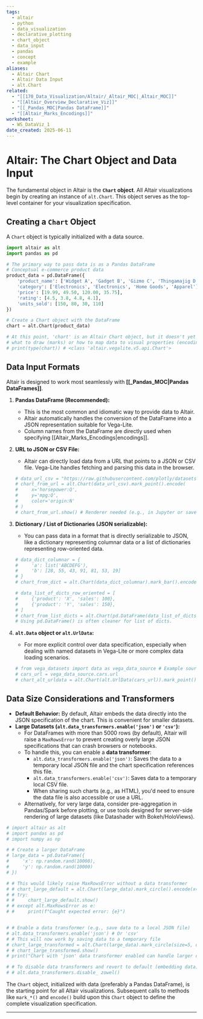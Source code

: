 ```yaml
---
tags:
  - altair
  - python
  - data_visualization
  - declarative_plotting
  - chart_object
  - data_input
  - pandas
  - concept
  - example
aliases:
  - Altair Chart
  - Altair Data Input
  - alt.Chart
related:
  - "[[170_Data_Visualization/Altair/_Altair_MOC|_Altair_MOC]]"
  - "[[Altair_Overview_Declarative_Viz]]"
  - "[[_Pandas_MOC|Pandas DataFrame]]"
  - "[[Altair_Marks_Encodings]]"
worksheet:
  - WS_DataViz_1
date_created: 2025-06-11
---
```

# Altair: The Chart Object and Data Input

The fundamental object in Altair is the **`Chart` object**. All Altair visualizations begin by creating an instance of `alt.Chart`. This object serves as the top-level container for your visualization specification.

## Creating a `Chart` Object
A `Chart` object is typically initialized with a data source.

```python
import altair as alt
import pandas as pd

# The primary way to pass data is as a Pandas DataFrame
# Conceptual e-commerce product data
product_data = pd.DataFrame({
    'product_name': ['Widget A', 'Gadget B', 'Gizmo C', 'Thingamajig D'],
    'category': ['Electronics', 'Electronics', 'Home Goods', 'Apparel'],
    'price': [19.99, 49.50, 120.00, 35.75],
    'rating': [4.5, 3.8, 4.8, 4.1],
    'units_sold': [150, 80, 30, 110]
})

# Create a Chart object with the DataFrame
chart = alt.Chart(product_data)

# At this point, 'chart' is an Altair Chart object, but it doesn't yet know
# what to draw (marks) or how to map data to visual properties (encodings).
# print(type(chart)) # <class 'altair.vegalite.v5.api.Chart'>
```

## Data Input Formats
Altair is designed to work most seamlessly with **[[_Pandas_MOC|Pandas DataFrames]]**.

1.  **Pandas DataFrame (Recommended):**
    -   This is the most common and idiomatic way to provide data to Altair.
    -   Altair automatically handles the conversion of the DataFrame into a JSON representation suitable for Vega-Lite.
    -   Column names from the DataFrame are directly used when specifying [[Altair_Marks_Encodings|encodings]].

2.  **URL to JSON or CSV File:**
    -   Altair can directly load data from a URL that points to a JSON or CSV file. Vega-Lite handles fetching and parsing this data in the browser.
    ```python
    # data_url_csv = "https://raw.githubusercontent.com/plotly/datasets/master/auto-mpg.csv"
    # chart_from_url = alt.Chart(data_url_csv).mark_point().encode(
    #     x='horsepower:Q',
    #     y='mpg:Q',
    #     color='origin:N'
    # )
    # chart_from_url.show() # Renderer needed (e.g., in Jupyter or save to HTML)
    ```

3.  **Dictionary / List of Dictionaries (JSON serializable):**
    -   You can pass data in a format that is directly serializable to JSON, like a dictionary representing columnar data or a list of dictionaries representing row-oriented data.
    ```python
    # data_dict_columnar = {
    #     'a': list('ABCDEFG'),
    #     'b': [28, 55, 43, 91, 81, 53, 19]
    # }
    # chart_from_dict = alt.Chart(data_dict_columnar).mark_bar().encode(x='a:N', y='b:Q')

    # data_list_of_dicts_row_oriented = [
    #     {'product': 'X', 'sales': 100},
    #     {'product': 'Y', 'sales': 150},
    # ]
    # chart_from_list_dicts = alt.Chart(pd.DataFrame(data_list_of_dicts_row_oriented)).mark_bar().encode(x='product:N', y='sales:Q')
    # Using pd.DataFrame() is often cleaner for list of dicts.
    ```

4.  **`alt.Data` object or `alt.UrlData`:**
    -   For more explicit control over data specification, especially when dealing with named datasets in Vega-Lite or more complex data loading scenarios.
    ```python
    # from vega_datasets import data as vega_data_source # Example source of URLs
    # cars_url = vega_data_source.cars.url
    # chart_alt_urldata = alt.Chart(alt.UrlData(cars_url)).mark_point().encode(x='Horsepower:Q', y='Miles_per_Gallon:Q')
    ```

## Data Size Considerations and Transformers
-   **Default Behavior:** By default, Altair embeds the data directly into the JSON specification of the chart. This is convenient for smaller datasets.
-   **Large Datasets (`alt.data_transformers.enable('json')` or `'csv'`):**
    -   For DataFrames with more than 5000 rows (by default), Altair will raise a `MaxRowsError` to prevent creating overly large JSON specifications that can crash browsers or notebooks.
    -   To handle this, you can enable a **data transformer**:
        -   `alt.data_transformers.enable('json')`: Saves the data to a temporary local JSON file and the chart specification references this file.
        -   `alt.data_transformers.enable('csv')`: Saves data to a temporary local CSV file.
        -   When sharing such charts (e.g., as HTML), you'd need to ensure the data file is also accessible or use a URL.
    -   Alternatively, for very large data, consider pre-aggregation in Pandas/Spark before plotting, or use tools designed for server-side rendering of large datasets (like Datashader with Bokeh/HoloViews).

```python
# import altair as alt
# import pandas as pd
# import numpy as np

# # Create a larger DataFrame
# large_data = pd.DataFrame({
#     'x': np.random.rand(10000),
#     'y': np.random.rand(10000)
# })

# # This would likely raise MaxRowsError without a data transformer
# # chart_large_default = alt.Chart(large_data).mark_circle().encode(x='x:Q', y='y:Q')
# # try:
# #     chart_large_default.show()
# # except alt.MaxRowsError as e:
# #     print(f"Caught expected error: {e}")


# # Enable a data transformer (e.g., save data to a local JSON file)
# alt.data_transformers.enable('json') # Or 'csv'
# # This will now work by saving data to a temporary file
# chart_large_transformed = alt.Chart(large_data).mark_circle(size=5, opacity=0.2).encode(x='x:Q', y='y:Q')
# # chart_large_transformed.show()
# print("Chart with 'json' data transformer enabled can handle larger data.")

# # To disable data transformers and revert to default (embedding data):
# # alt.data_transformers.disable_ zowel()
```

The `Chart` object, initialized with data (preferably a Pandas DataFrame), is the starting point for all Altair visualizations. Subsequent calls to methods like `mark_*()` and `encode()` build upon this `Chart` object to define the complete visualization specification.

---